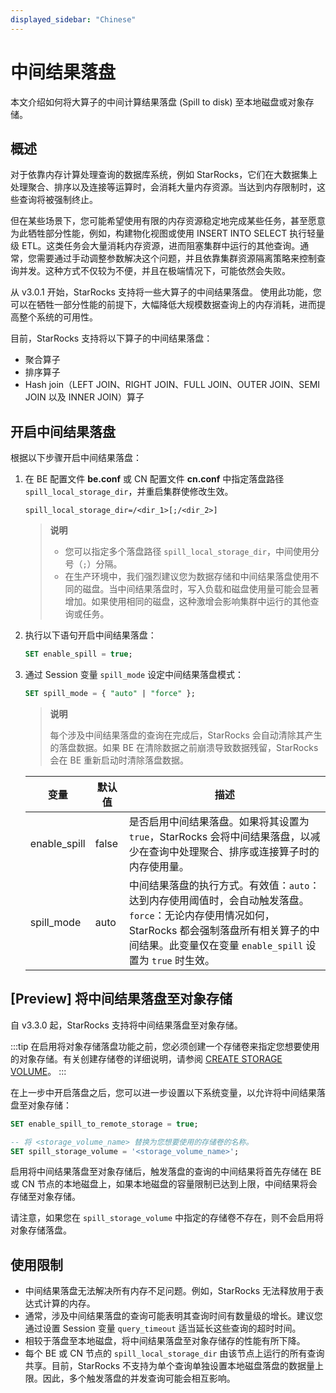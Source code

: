 ```yaml
---
displayed_sidebar: "Chinese"
---
```


# 中间结果落盘

本文介绍如何将大算子的中间计算结果落盘 (Spill to disk) 至本地磁盘或对象存储。

## 概述

对于依靠内存计算处理查询的数据库系统，例如 StarRocks，它们在大数据集上处理聚合、排序以及连接等运算时，会消耗大量内存资源。当达到内存限制时，这些查询将被强制终止。

但在某些场景下，您可能希望使用有限的内存资源稳定地完成某些任务，甚至愿意为此牺牲部分性能，例如，构建物化视图或使用 INSERT INTO SELECT 执行轻量级 ETL。这类任务会大量消耗内存资源，进而阻塞集群中运行的其他查询。通常，您需要通过手动调整参数解决这个问题，并且依靠集群资源隔离策略来控制查询并发。这种方式不仅较为不便，并且在极端情况下，可能依然会失败。

从 v3.0.1 开始，StarRocks 支持将一些大算子的中间结果落盘。 使用此功能，您可以在牺牲一部分性能的前提下，大幅降低大规模数据查询上的内存消耗，进而提高整个系统的可用性。

目前，StarRocks 支持将以下算子的中间结果落盘：

- 聚合算子
- 排序算子
- Hash join（LEFT JOIN、RIGHT JOIN、FULL JOIN、OUTER JOIN、SEMI JOIN 以及 INNER JOIN）算子

## 开启中间结果落盘

根据以下步骤开启中间结果落盘：

1. 在 BE 配置文件 **be.conf** 或 CN 配置文件 **cn.conf** 中指定落盘路径 `spill_local_storage_dir`，并重启集群使修改生效。

   ```Properties
   spill_local_storage_dir=/<dir_1>[;/<dir_2>]
   ```

   > **说明**
   >
   > - 您可以指定多个落盘路径 `spill_local_storage_dir`，中间使用分号（`;`）分隔。
   > - 在生产环境中，我们强烈建议您为数据存储和中间结果落盘使用不同的磁盘。当中间结果落盘时，写入负载和磁盘使用量可能会显著增加。如果使用相同的磁盘，这种激增会影响集群中运行的其他查询或任务。

2. 执行以下语句开启中间结果落盘：

   ```SQL
   SET enable_spill = true;
   ```

3. 通过 Session 变量 `spill_mode` 设定中间结果落盘模式：

   ```SQL
   SET spill_mode = { "auto" | "force" };
   ```

   > **说明**
   >
   > 每个涉及中间结果落盘的查询在完成后，StarRocks 会自动清除其产生的落盘数据。如果 BE 在清除数据之前崩溃导致数据残留，StarRocks 会在 BE 重新启动时清除落盘数据。

   | **变量**     | **默认值** | **描述**                                                     |
   | ------------ | ---------- | ------------------------------------------------------------ |
   | enable_spill | false      | 是否启用中间结果落盘。如果将其设置为 `true`，StarRocks 会将中间结果落盘，以减少在查询中处理聚合、排序或连接算子时的内存使用量。 |
   | spill_mode   | auto       | 中间结果落盘的执行方式。有效值：`auto`：达到内存使用阈值时，会自动触发落盘。`force`：无论内存使用情况如何，StarRocks 都会强制落盘所有相关算子的中间结果。此变量仅在变量 `enable_spill` 设置为 `true` 时生效。 |

## [Preview] 将中间结果落盘至对象存储

自 v3.3.0 起，StarRocks 支持将中间结果落盘至对象存储。

:::tip
在启用将对象存储落盘功能之前，您必须创建一个存储卷来指定您想要使用的对象存储。有关创建存储卷的详细说明，请参阅 [CREATE STORAGE VOLUME](../../../sql-reference/sql-statements/Administration/CREATE_STORAGE_VOLUME.md)。
:::

在上一步中开启落盘之后，您可以进一步设置以下系统变量，以允许将中间结果落盘至对象存储：

```SQL
SET enable_spill_to_remote_storage = true;

-- 将 <storage_volume_name> 替换为您想要使用的存储卷的名称。
SET spill_storage_volume = '<storage_volume_name>';
```

启用将中间结果落盘至对象存储后，触发落盘的查询的中间结果将首先存储在 BE 或 CN 节点的本地磁盘上，如果本地磁盘的容量限制已达到上限，中间结果将会存储至对象存储。

请注意，如果您在 `spill_storage_volume` 中指定的存储卷不存在，则不会启用将对象存储落盘。

## 使用限制

- 中间结果落盘无法解决所有内存不足问题。例如，StarRocks 无法释放用于表达式计算的内存。
- 通常，涉及中间结果落盘的查询可能表明其查询时间有数量级的增长。建议您通过设置 Session 变量 `query_timeout` 适当延长这些查询的超时时间。
- 相较于落盘至本地磁盘，将中间结果落盘至对象存储存的性能有所下降。
- 每个 BE 或 CN 节点的 `spill_local_storage_dir` 由该节点上运行的所有查询共享。目前，StarRocks 不支持为单个查询单独设置本地磁盘落盘的数据量上限。因此，多个触发落盘的并发查询可能会相互影响。
